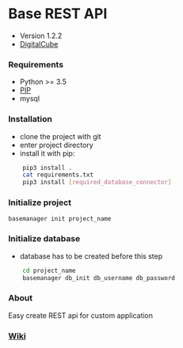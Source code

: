 # **Base REST API**

* Version 1.2.2
* [DigitalCube](http://digitalcube.rs/)

### Requirements

* Python >= 3.5
* [PIP](https://bootstrap.pypa.io/get-pip.py)
* mysql

### Installation

* clone the project with git
* enter project directory
* install it with pip:

```bash
    pip3 install .
    cat requirements.txt
    pip3 install [required_database_connector]
```

### Initialize project


    basemanager init project_name


### Initialize database


* database has to be created before this step

```bash
    cd project_name
    basemanager db_init db_username db_password
```

### About

Easy create REST api for custom application

### [Wiki](https://github.com/digital-cube/BASE/wiki)

